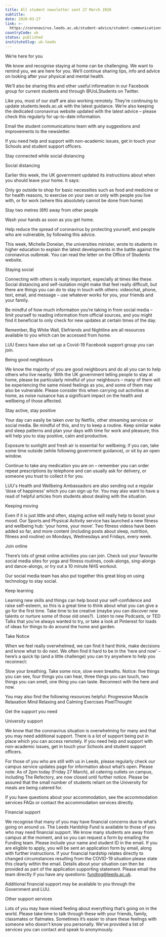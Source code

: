 ```yaml
---
title: All student newsletter sent 27 March 2020
subtitle: 
date: 2020-03-27
link: >-
  https://coronavirus.leeds.ac.uk/student-advice/student-communications/
countryCode: uk
status: published
instituteSlug: uk-leeds
---
```

We’re here for you

We know and recognise staying at home can be challenging. We want to remind you, we are here for you. We’ll continue sharing tips, info and advice on looking after your physical and mental health. 

We’ll also be sharing this and other useful information in our Facebook group for current students and through @UoLStudents on Twitter. 

Like you, most of our staff are also working remotely. They’re continuing to update students.leeds.ac.uk with the latest guidance. We’re also keeping the dedicated coronavirus website updated with the latest advice – please check this regularly for up-to-date information.

Email the student communications team with any suggestions and improvements to the newsletter.

If you need help and support with non-academic issues, get in touch your Schools and student support officers. 

Stay connected while social distancing

Social distancing

Earlier this week, the UK government updated its instructions about when you should leave your home. It says:

Only go outside to shop for basic necessities such as food and medicine or for health reasons, to exercise on your own or only with people you live with, or for work (where this absolutely cannot be done from home) 

Stay two metres (6ft) away from other people

Wash your hands as soon as you get home.

Help reduce the spread of coronavirus by protecting yourself, and people who are vulnerable, by following this advice.

This week, Michelle Donelan, the universities minister, wrote to students in higher education to explain the latest developments in the battle against the coronavirus outbreak. You can read the letter on the Office of Students website.

Staying social

Connecting with others is really important, especially at times like these. Social distancing and self-isolation might make that feel really difficult, but there are things you can do to stay in touch with others: videochat, phone, text, email, and message – use whatever works for you, your friends and your family. 

Be mindful of how much information you’re taking in from social media – limit yourself to reading information from official sources, and you might find it beneficial to only check for new updates at certain times of the day.  

Remember, Big White Wall, Elefriends and Nightline are all resources available to you which can be accessed from home.

LUU Execs have also set up a Covid-19 Facebook support group you can join.

Being good neighbours

We know the majority of you are good neighbours and do all you can to help others who live nearby. With the UK government telling people to stay at home, please be particularly mindful of your neighbours – many of them will be experiencing the same mixed feelings as you, and some of them may also be vulnerable. Please consider this when carrying out activities at home, as noise nuisance has a significant impact on the health and wellbeing of those affected. 

Stay active, stay positive

Your day can easily be taken over by Netflix, other streaming services or social media. Be mindful of this, and try to keep a routine. Keep similar wake and sleep patterns and plan your days with time for work and pleasure; this will help you to stay positive, calm and productive. 

Exposure to sunlight and fresh air is essential for wellbeing; if you can, take some time outside (while following government guidance), or sit by an open window. 

Continue to take any medication you are on – remember you can order repeat prescriptions by telephone and can usually ask for delivery, or someone you trust to collect it for you.

LUU's Health and Wellbeing Ambassadors are also sending out a regular ‘dose of happiness’ which you can sign up for. You may also want to have a read of helpful articles from students about dealing with the situation. 

Keeping moving

Even if it is just little and often, staying active will really help to boost your mood. Our Sports and Physical Activity service has launched a new fitness and wellbeing hub: ‘your home, your move’. Two fitness videos have been added so far, and more content (including posts about sleep, nutrition, fitness and routine) on Mondays, Wednesdays and Fridays, every week.

Join online

There’s lots of great online activities you can join. Check out your favourite social media sites for yoga and fitness routines, cook-alongs, sing-alongs and dance-alongs, or try out a 10 minute NHS workout.

Our social media team has also put together this great blog on using technology to stay social.

Keep learning

Learning new skills and things can help boost your self-confidence and raise self-esteem, so this is a great time to think about what you can give a go for the first time. Take time to be creative (maybe you can discover new talents or nurture some of those old ones?).  Listen to new Podcasts, or TED Talks that you’ve always wanted to try, or take a look at Pinterest for loads of ideas for things to do around the home and garden.

Take Notice

When we feel really overwhelmed, we can find it hard think, make decisions and know what to do next. We often find it hard to be in the ‘here and now’ – here’s a quick tip (and a little challenge) you can try anywhere to help you reconnect:

Slow your breathing. Take some nice, slow even breaths. Notice: five things you can see, four things you can hear, three things you can touch, two things you can smell, one thing you can taste. Reconnect with the here and now. 

You may also find the following resources helpful: 
Progressive Muscle Relaxation 
Mind Relaxing and Calming Exercises 
PixelThought

Get the support you need

University support

We know that the coronavirus situation is overwhelming for many and that you may need additional support. There is a lot of support being put in place which you can access remotely. If you need help and support with non-academic issues, get in touch your Schools and student support officers.

For those of you who are still with us in Leeds, please regularly check our campus service updates page for information about what’s open. Please note: As of 2pm today (Friday 27 March), all catering outlets on campus, including The Refectory, are now closed until further notice. Please be assured that the small number of students reliant on the University for meals are being catered for.

If you have questions about your accommodation, see the accommodation services FAQs or contact the accommodation services directly. 

Financial support 

We recognise that many of you may have financial concerns due to what’s going on around us. The Leeds Hardship Fund is available to those of you who may need financial support. We know many students are away from campus at the moment, and so you can request a form by emailing the Funding team. Please include your name and student ID in the email. If you are eligible to apply, you will be sent an application form by email, along with further instructions. If your financial hardship relates directly to changed circumstances resulting from the COVID-19 situation please state this clearly within the email. Details about your situation can then be provided as part of the application supporting statement. Please email the team directly if you have any questions: funding@leeds.ac.uk.

Additional financial support may be available to you through the Government and LUU. 

Other support services

Lots of you may have mixed feeling about everything that’s going on in the world. Please take time to talk through these with your friends, family, classmates or flatmates. Sometimes it’s easier to share these feelings with someone who doesn’t know you personally. We’ve provided a list of services you can contact and speak to anonymously.